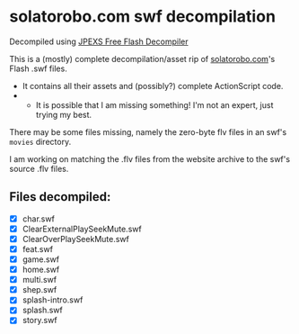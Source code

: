 # solatorobo.com swf decompilation

Decompiled using [JPEXS Free Flash Decompiler](https://github.com/jindrapetrik/jpexs-decompiler)   

This is a (mostly) complete decompilation/asset rip of [solatorobo.com](https://solatorobo.org)'s Flash .swf files.
- It contains all their assets and (possibly?) complete ActionScript code.
- - It is possible that I am missing something! I'm not an expert, just trying my best.
   
There may be some files missing, namely the zero-byte flv files in an swf's `movies` directory.  
  
I am working on matching the .flv files from the website archive to the swf's source .flv files.

## Files decompiled:
- [x] char.swf
- [x] ClearExternalPlaySeekMute.swf
- [x] ClearOverPlaySeekMute.swf
- [x] feat.swf
- [x] game.swf
- [x] home.swf
- [x] multi.swf
- [x] shep.swf
- [x] splash-intro.swf
- [x] splash.swf
- [x] story.swf
